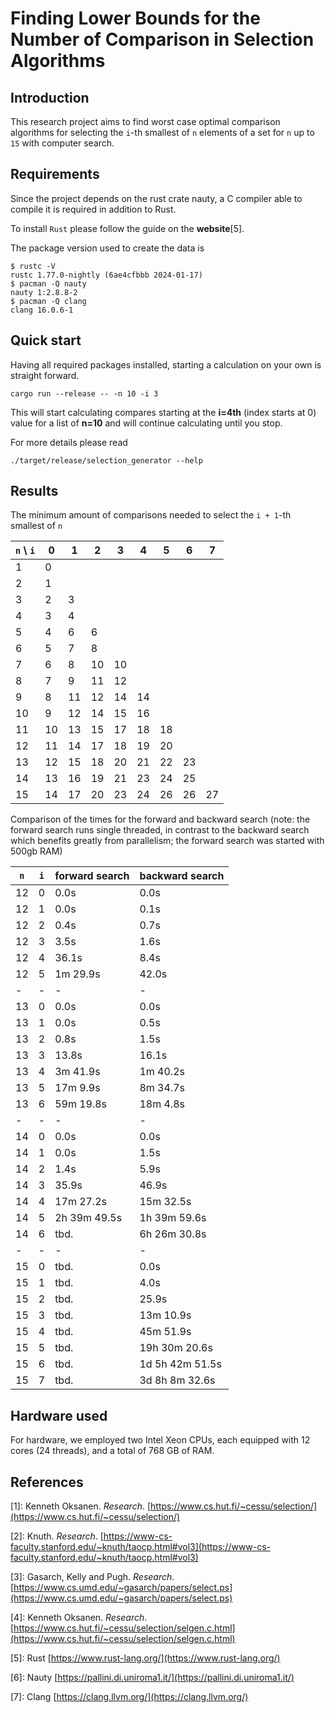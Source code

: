 # Finding Lower Bounds for the Number of Comparison in Selection Algorithms

## Introduction

This research project aims to find worst case optimal comparison algorithms for selecting the `i`-th smallest of `n` elements of a set for `n` up to `15` with computer search.


## Requirements

Since the project depends on the rust crate nauty, a C compiler able to compile it is required in addition to Rust. 

To install `Rust` please follow the guide on the **website**[5].

The package version used to create the data is

```shell
$ rustc -V
rustc 1.77.0-nightly (6ae4cfbbb 2024-01-17)
$ pacman -Q nauty
nauty 1:2.8.8-2
$ pacman -Q clang
clang 16.0.6-1
```


## Quick start

Having all required packages installed, starting a calculation on your own is straight forward.

```shell
cargo run --release -- -n 10 -i 3
```

This will start calculating compares starting at the **i=4th** (index starts at 0) value for a list of **n=10** and will continue calculating until you stop.

For more details please read

```shell
./target/release/selection_generator --help
```


## Results

The minimum amount of comparisons needed to select the `i + 1`-th smallest of `n`

| `n` \ `i` | 0  | 1  | 2  | 3  | 4  | 5  | 6  | 7  |
| -         | -  | -  | -  | -  | -  | -  | -  | -  |
| 1         | 0  |    |    |    |    |    |    |    |
| 2         | 1  |    |    |    |    |    |    |    |
| 3         | 2  | 3  |    |    |    |    |    |    |
| 4         | 3  | 4  |    |    |    |    |    |    |
| 5         | 4  | 6  | 6  |    |    |    |    |    |
| 6         | 5  | 7  | 8  |    |    |    |    |    |
| 7         | 6  | 8  | 10 | 10 |    |    |    |    |
| 8         | 7  | 9  | 11 | 12 |    |    |    |    |
| 9         | 8  | 11 | 12 | 14 | 14 |    |    |    |
| 10        | 9  | 12 | 14 | 15 | 16 |    |    |    |
| 11        | 10 | 13 | 15 | 17 | 18 | 18 |    |    |
| 12        | 11 | 14 | 17 | 18 | 19 | 20 |    |    |
| 13        | 12 | 15 | 18 | 20 | 21 | 22 | 23 |    |
| 14        | 13 | 16 | 19 | 21 | 23 | 24 | 25 |    |
| 15        | 14 | 17 | 20 | 23 | 24 | 26 | 26 | 27 |

Comparison of the times for the forward and backward search (note: the forward search runs single threaded, in contrast to the backward search which benefits greatly from parallelism; the forward search was started with 500gb RAM)

| `n` | `i` | forward search   | backward search |
| -   | -   | -                | -               |
| 12  | 0   | 0.0s             | 0.0s            |
| 12  | 1   | 0.0s             | 0.1s            |
| 12  | 2   | 0.4s             | 0.7s            |
| 12  | 3   | 3.5s             | 1.6s            |
| 12  | 4   | 36.1s            | 8.4s            |
| 12  | 5   | 1m 29.9s         | 42.0s           |
| -   | -   | -                | -               |
| 13  | 0   | 0.0s             | 0.0s            |
| 13  | 1   | 0.0s             | 0.5s            |
| 13  | 2   | 0.8s             | 1.5s            |
| 13  | 3   | 13.8s            | 16.1s           |
| 13  | 4   | 3m 41.9s         | 1m 40.2s        |
| 13  | 5   | 17m 9.9s         | 8m 34.7s        |
| 13  | 6   | 59m 19.8s        | 18m 4.8s        |
| -   | -   | -                | -               |
| 14  | 0   | 0.0s             | 0.0s            |
| 14  | 1   | 0.0s             | 1.5s            |
| 14  | 2   | 1.4s             | 5.9s            |
| 14  | 3   | 35.9s            | 46.9s           |
| 14  | 4   | 17m 27.2s        | 15m 32.5s       |
| 14  | 5   | 2h 39m 49.5s     | 1h 39m 59.6s    |
| 14  | 6   | tbd.             | 6h 26m 30.8s    |
| -   | -   | -                | -               |
| 15  | 0   | tbd.             | 0.0s            |
| 15  | 1   | tbd.             | 4.0s            |
| 15  | 2   | tbd.             | 25.9s           |
| 15  | 3   | tbd.             | 13m 10.9s       |
| 15  | 4   | tbd.             | 45m 51.9s       |
| 15  | 5   | tbd.             | 19h 30m 20.6s   |
| 15  | 6   | tbd.             | 1d 5h 42m 51.5s |
| 15  | 7   | tbd.             | 3d 8h 8m 32.6s  |


## Hardware used

For hardware, we employed two Intel Xeon CPUs, each equipped with 12 cores (24 threads), and a total of 768 GB of RAM.


## References

[1]: Kenneth Oksanen. _Research_. [https://www.cs.hut.fi/~cessu/selection/](https://www.cs.hut.fi/~cessu/selection/)

[2]: Knuth. _Research_. [https://www-cs-faculty.stanford.edu/~knuth/taocp.html#vol3](https://www-cs-faculty.stanford.edu/~knuth/taocp.html#vol3)

[3]: Gasarch, Kelly and Pugh. _Research_. [https://www.cs.umd.edu/~gasarch/papers/select.ps](https://www.cs.umd.edu/~gasarch/papers/select.ps)

[4]: Kenneth Oksanen. _Research_. [https://www.cs.hut.fi/~cessu/selection/selgen.c.html](https://www.cs.hut.fi/~cessu/selection/selgen.c.html)

[5]: Rust [https://www.rust-lang.org/](https://www.rust-lang.org/)

[6]: Nauty [https://pallini.di.uniroma1.it/](https://pallini.di.uniroma1.it/)

[7]: Clang [https://clang.llvm.org/](https://clang.llvm.org/)
